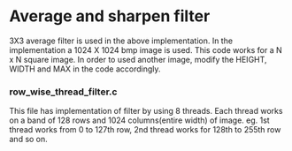 # Average and sharpen filter
3X3 average filter is used in the above implementation.
In the implementation a 1024 X 1024 bmp image is used.
This code works for a N x N square image. In order to used another image, modify the HEIGHT,
WIDTH and MAX in the code accordingly.

### row_wise_thread_filter.c 
This file has implementation of filter by using 8 threads.
Each thread works on a band of 128 rows and 1024 columns(entire width) of image.
eg. 1st thread works from 0 to 127th row, 2nd thread works for 128th to 255th row and so on.

